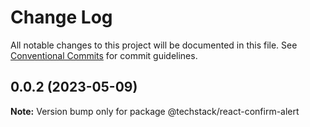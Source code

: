 # Change Log

All notable changes to this project will be documented in this file.
See [Conventional Commits](https://conventionalcommits.org) for commit guidelines.

## 0.0.2 (2023-05-09)

**Note:** Version bump only for package @techstack/react-confirm-alert

